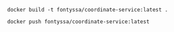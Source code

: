 ```shell
docker build -t fontyssa/coordinate-service:latest .
```

```shell
docker push fontyssa/coordinate-service:latest
```